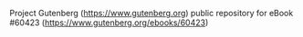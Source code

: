 Project Gutenberg (https://www.gutenberg.org) public repository for eBook #60423 (https://www.gutenberg.org/ebooks/60423)
